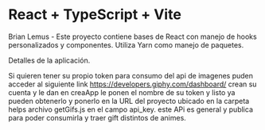 # React + TypeScript + Vite
Brian Lemus - Este proyecto contiene bases de React con manejo de hooks personalizados y componentes.
Utiliza Yarn como manejo de paquetes.

Detalles de la aplicación.

Si quieren tener su propio token para consumo del api de imagenes puden acceder al siguiente link
https://developers.giphy.com/dashboard/
crean su cuenta y le dan en creaApp le ponen el nombre de su token y listo ya pueden obtenerlo y ponerlo en la URL del proyecto ubicado en la carpeta  helps archivo getGifs.js en el campo api_key. 
este APi es general y publica para poder consumirla y traer gift distintos de animes.